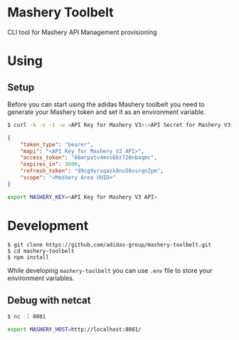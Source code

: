 # Mashery Toolbelt
CLI tool for Mashery API Management provisioning

# Using
## Setup
Before you can start using the adidas Mashery toolbelt you need to generate your
Mashery token and set it as an environment variable. 

```bash
$ curl -k -v -i -u <API Key for Mashery V3>:<API Secret for Mashery V3> 'https://api.mashery.com/v3/token' -d 'grant_type=password&username=<Mashery User Id>&password=<Mashery Password>&scope=<Mashery Area UUID>'
```

```json
{
    "token_type": "bearer",
    "mapi": "<API Key for Mashery V3 API>",
    "access_token": "66mrpvtv4mvs6bz728nbaqmc",
    "expires_in": 3600,
    "refresh_token": "99cg9yrxqazk8nu58xsrqn2pm",
    "scope": "<Mashery Area UUID>"
}
```

```bash
export MASHERY_KEY=<API Key for Mashery V3 API>
```

# Development

```
$ git clone https://github.com/adidas-group/mashery-toolbelt.git
$ cd mashery-toolbelt
$ npm install
```

While developing `mashery-toolbelt` you can use `.env` file to store your 
environment variables.

## Debug with netcat

```bash
$ nc -l 8081
```

```bash
export MASHERY_HOST=http://localhost:8081/
```
